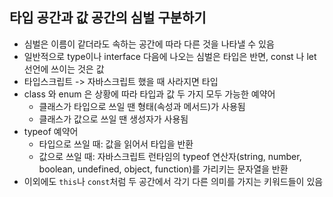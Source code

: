 ## 타입 공간과 값 공간의 심벌 구분하기

- 심벌은 이름이 같더라도 속하는 공간에 따라 다른 것을 나타낼 수 있음
- 일반적으로 type이나 interface 다음에 나오는 심벌은 타입은 반면, const 나 let 선언에 쓰이는 것은 값
- 타입스크립트 -> 자바스크립트 했을 때 사라지면 타입
- class 와 enum 은 상황에 따라 타입과 값 두 가지 모두 가능한 예약어
  - 클래스가 타입으로 쓰일 땐 형태(속성과 메서드)가 사용됨
  - 클래스가 값으로 쓰일 땐 생성자가 사용됨
- typeof 예약어
  - 타입으로 쓰일 때: 값을 읽어서 타입을 반환
  - 값으로 쓰일 때: 자바스크립트 런타임의 typeof 연산자(string, number, boolean, undefined, object, function)를 가리키는 문자열을 반환
- 이외에도 `this`나 `const`처럼 두 공간에서 각기 다른 의미를 가지는 키워드들이 있음

